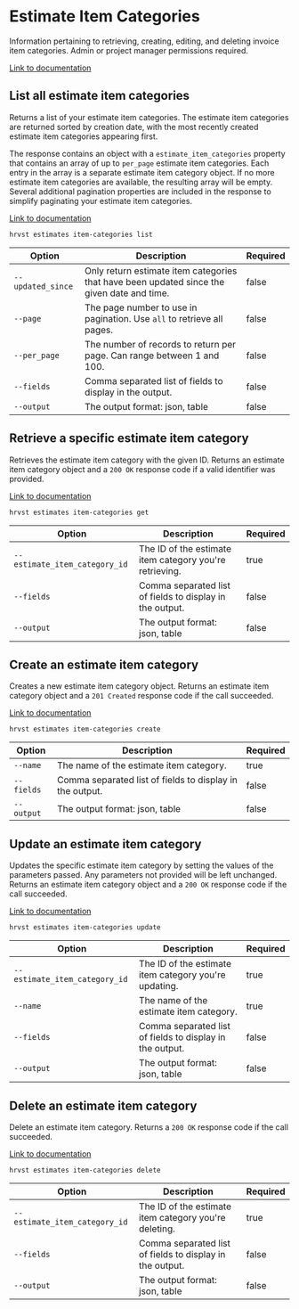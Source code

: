 # Estimate Item Categories

Information pertaining to retrieving, creating, editing, and deleting invoice item categories. Admin or project manager permissions required.

[Link to documentation](https://help.getharvest.com/api-v2/estimates-api/estimates/estimate-item-categories/)

## List all estimate item categories

Returns a list of your estimate item categories. The estimate item categories are returned sorted by creation date, with the most recently created estimate item categories appearing first.

The response contains an object with a `estimate_item_categories` property that contains an array of up to `per_page` estimate item categories. Each entry in the array is a separate estimate item category object. If no more estimate item categories are available, the resulting array will be empty. Several additional pagination properties are included in the response to simplify paginating your estimate item categories.

[Link to documentation](https://help.getharvest.com/api-v2/estimates-api/estimates/estimate-item-categories/#list-all-estimate-item-categories)

```
hrvst estimates item-categories list
```

| Option            | Description                                                                                | Required |
| ----------------- | ------------------------------------------------------------------------------------------ | -------- |
| `--updated_since` | Only return estimate item categories that have been updated since the given date and time. | false    |
| `--page`          | The page number to use in pagination. Use `all` to retrieve all pages.                     | false    |
| `--per_page`      | The number of records to return per page. Can range between 1 and 100.                     | false    |
| `--fields`        | Comma separated list of fields to display in the output.                                   | false    |
| `--output`        | The output format: json, table                                                             | false    |

## Retrieve a specific estimate item category

Retrieves the estimate item category with the given ID. Returns an estimate item category object and a `200 OK` response code if a valid identifier was provided.

[Link to documentation](https://help.getharvest.com/api-v2/estimates-api/estimates/estimate-item-categories/#retrieve-an-estimate-item-category)

```
hrvst estimates item-categories get
```

| Option                        | Description                                              | Required |
| ----------------------------- | -------------------------------------------------------- | -------- |
| `--estimate_item_category_id` | The ID of the estimate item category you're retrieving.  | true     |
| `--fields`                    | Comma separated list of fields to display in the output. | false    |
| `--output`                    | The output format: json, table                           | false    |

## Create an estimate item category

Creates a new estimate item category object. Returns an estimate item category object and a `201 Created` response code if the call succeeded.

[Link to documentation](https://help.getharvest.com/api-v2/estimates-api/estimates/estimate-item-categories/#create-an-estimate-item-category)

```
hrvst estimates item-categories create
```

| Option     | Description                                              | Required |
| ---------- | -------------------------------------------------------- | -------- |
| `--name`   | The name of the estimate item category.                  | true     |
| `--fields` | Comma separated list of fields to display in the output. | false    |
| `--output` | The output format: json, table                           | false    |

## Update an estimate item category

Updates the specific estimate item category by setting the values of the parameters passed. Any parameters not provided will be left unchanged. Returns an estimate item category object and a `200 OK` response code if the call succeeded.

[Link to documentation](https://help.getharvest.com/api-v2/estimates-api/estimates/estimate-item-categories/#update-an-estimate-item-category)

```
hrvst estimates item-categories update
```

| Option                        | Description                                              | Required |
| ----------------------------- | -------------------------------------------------------- | -------- |
| `--estimate_item_category_id` | The ID of the estimate item category you're updating.    | true     |
| `--name`                      | The name of the estimate item category.                  | true     |
| `--fields`                    | Comma separated list of fields to display in the output. | false    |
| `--output`                    | The output format: json, table                           | false    |

## Delete an estimate item category

Delete an estimate item category. Returns a `200 OK` response code if the call succeeded.

[Link to documentation](https://help.getharvest.com/api-v2/estimates-api/estimates/estimate-item-categories/#delete-an-estimate-item-category)

```
hrvst estimates item-categories delete
```

| Option                        | Description                                              | Required |
| ----------------------------- | -------------------------------------------------------- | -------- |
| `--estimate_item_category_id` | The ID of the estimate item category you're deleting.    | true     |
| `--fields`                    | Comma separated list of fields to display in the output. | false    |
| `--output`                    | The output format: json, table                           | false    |
